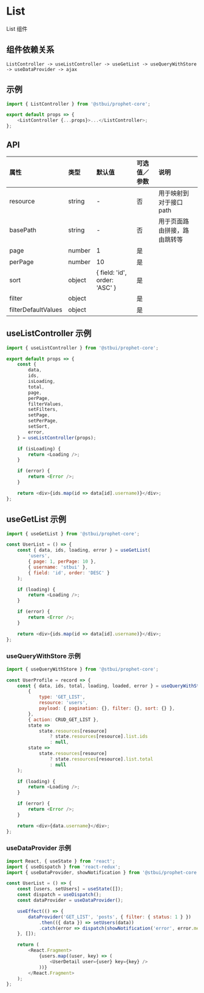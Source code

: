 # List

List 组件

## 组件依赖关系

```
ListController -> useListController -> useGetList -> useQueryWithStore -> useDataProvider -> ajax
```

## 示例

```js
import { ListController } from '@stbui/prophet-core';

export default props => {
    <ListController {...props}>...</ListController>;
};
```

## API

| 属性                | 类型   | 默认值                        | 可选值／参数 | 说明                         |
| :------------------ | :----- | :---------------------------- | :----------- | :--------------------------- |
| resource            | string | -                             | 否           | 用于映射到对于接口 path      |
| basePath            | string | -                             | 否           | 用于页面路由拼接，路由跳转等 |
| page                | number | 1                             | 是           |                              |
| perPage             | number | 10                            | 是           |                              |
| sort                | object | { field: 'id', order: 'ASC' } | 是           |                              |
| filter              | object |                               | 是           |                              |
| filterDefaultValues | object |                               | 是           |                              |

## useListController 示例

```js
import { useListController } from '@stbui/prophet-core';

export default props => {
    const {
        data,
        ids,
        isLoading,
        total,
        page,
        perPage,
        filterValues,
        setFilters,
        setPage,
        setPerPage,
        setSort,
        error,
    } = useListController(props);

    if (isLoading) {
        return <Loading />;
    }

    if (error) {
        return <Error />;
    }

    return <div>{ids.map(id => data[id].username)}</div>;
};
```

## useGetList 示例

```js
import { useGetList } from '@stbui/prophet-core';

const UserList = () => {
    const { data, ids, loading, error } = useGetList(
        'users',
        { page: 1, perPage: 10 },
        { username: 'stbui' },
        { field: 'id', order: 'DESC' }
    );

    if (loading) {
        return <Loading />;
    }

    if (error) {
        return <Error />;
    }

    return <div>{ids.map(id => data[id].username)}</div>;
};
```

### useQueryWithStore 示例

```js
import { useQueryWithStore } from '@stbui/prophet-core';

const UserProfile = record => {
    const { data, ids, total, loading, loaded, error } = useQueryWithStore(
        {
            type: 'GET_LIST',
            resource: 'users',
            payload: { pagination: {}, filter: {}, sort: {} },
        },
        { action: CRUD_GET_LIST },
        state =>
            state.resources[resource]
                ? state.resources[resource].list.ids
                : null,
        state =>
            state.resources[resource]
                ? state.resources[resource].list.total
                : null
    );

    if (loading) {
        return <Loading />;
    }

    if (error) {
        return <Error />;
    }

    return <div>{data.username}</div>;
};
```

### useDataProvider 示例

```js
import React, { useState } from 'react';
import { useDispatch } from 'react-redux';
import { useDataProvider, showNotification } from '@stbui/prophet-core';

const UserList = () => {
    const [users, setUsers] = useState([]);
    const dispatch = useDispatch();
    const dataProvider = useDataProvider();

    useEffect(() => {
        dataProvider('GET_LIST', 'posts', { filter: { status: 1 } })
            .then(({ data }) => setUsers(data))
            .catch(error => dispatch(showNotification('error', error.message)));
    }, []);

    return (
        <React.Fragment>
            {users.map((user, key) => (
                <UserDetail user={user} key={key} />
            ))}
        </React.Fragment>
    );
};
```
